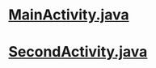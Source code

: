 # [MainActivity.java](https://github.com/JinYongHwa/AndroidPrograming/blob/master/ch02/example_lifecycle/app/src/main/java/kr/ac/mjc/jyh/lifecycle/MainActivity.java)

# [SecondActivity.java](https://github.com/JinYongHwa/AndroidPrograming/blob/master/ch02/example_lifecycle/app/src/main/java/kr/ac/mjc/jyh/lifecycle/SecondActivity.java)
